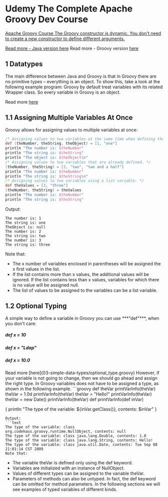 <h1>Udemy The Complete Apache Groovy Dev Course</h1>

<a href="https://github.com/danvega/apache-groovy-course/tree/master/ast/transformations/.idea">
Apache Groovy Course
The Groovy constructor is dynamic. You don't need to create a new constructor to define different arguments.

Read more - Java version [here](01-getting-started/java-to-groovy/start.groovy)
Read more - Groovy version [here](01-getting-started/java-to-groovy/finish.groovy)

<h2>1 Datatypes</h2>

The main difference between Java and Groovy is that in Groovy there are no primitive types –
everything is an object. To show this, take a look at the following example program:
Groovy by default treat variables with its related Wrapper class. So every variable in Groovy is an object.

Read more [here](03-simple-data-types/wrapper_classes.groovy)

<h2>1.1 Assigning Multiple Variables At Once</h2>

Groovy allows for assigning values to multiple variables at once:
```groovy
/* Assigning values to two variables at the same time when defining the variables. */
def (theNumber, theString, theObject) = [1, "one"]
println "The number is: $theNumber"
println "The string is: $theString"
println "The object is: $theObject\n"
/* Assigning values to two variables that are already defined. */
(theNumber, theString) = [2, "two", "two and a half"]
println "The number is: $theNumber"
println "The string is: $theString\n"
/* Assigning values to two variables using a list variable. */
def theValues = [3, "three"]
(theNumber, theString) = theValues
println "The number is: $theNumber"
println "The string is: $theString"
```
Output:
```text
The number is: 1
The string is: one
TheObject is: null
The number is: 2
The string is: two
The number is: 3
The string is: three
```
Note that:
* The x number of variables enclosed in parentheses will be assigned the x first values in the
list.
* If the list contains more than x values, the additional values will be ignored.
If the list contains less than x values, variables for which there is no value will be assigned
null.
* The list of values to be assigned to the variables can be a list variable.

<h2>1.2 Optional Typing</h2>
A simple way to define a variable in Groovy you can use ***"def"***, when you don't care:
<h5>def x = 10</h5>
<h5>def x = "Ldap"</h5>
<h5>def x = 10.0</h5>
Read more [here](03-simple-data-types/optional_type.groovy)
However, if your variable is not going to change, then we should go ahead and assign the right type.
In Groovy variables does not have to be assigned a type, as shown in the following example.
```groovy
def theVar
printVarInfo(theVar)
theVar = 1.0d
printVarInfo(theVar)
theVar = "Hello!"
printVarInfo(theVar)
theVar = new Date()
printVarInfo(theVar)
def printVarInfo(def inVar)

{
    println "The type of the variable: ${inVar.getClass()}, contents: $inVar"
}
```
Output:
```text
The type of the variable: class org.codehaus.groovy.runtime.NullObject, contents: null
The type of the variable: class java.lang.Double, contents: 1.0
The type of the variable: class java.lang.String, contents: Hello!
The type of the variable: class java.util.Date, contents: Tue Sep 08 21:01:14 CST 2009
Note that:
```
* The variable theVar is defined only using the def keyword.
* Variables are initialized with an instance of NullObject.
* Values of different types can be assigned to the variable theVar.
* Parameters of methods can also be untyped.
In fact, the def keyword can be omitted for method parameters.
In the following sections we will see examples of typed variables of different kinds.
